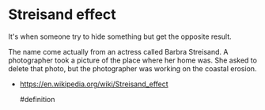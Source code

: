 # Streisand effect

It's when someone try to hide something but get the opposite
result.

The name come actually from an actress called Barbra Streisand.
A photographer took a picture of the place where her home was.
She asked to delete that photo, but the photographer was working on the coastal
erosion. 

* https://en.wikipedia.org/wiki/Streisand_effect

  #definition
